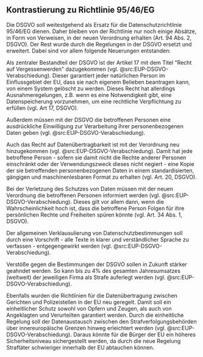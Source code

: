 ## Kontrastierung zu Richtlinie 95/46/EG

Die DSGVO soll weitestgehend als Ersatz für die Datenschutzrichtlinie 95/46/EG dienen. Daher bleiben von der Richtlinie nur noch einige Absätze, in Form von Verweisen, in der neuen Verordnung erhalten (Art. 94 Abs. 2, DSGVO). Der Rest wurde durch die Regelungen in der DSGVO ersetzt und erweitert. Dabei sind vor allem folgende Neuerungen entstanden:

Als zentraler Bestandteil der DSGVO ist der Artikel 17 mit dem Titel "Recht auf Vergessenwerden" dazugekommen (vgl. @src:EUP-DSGVO-Verabschiedung). Dieser garantiert jeder natürlichen Person im Einflussgebiet der EU, dass sie nach eigenem Belieben beantragen kann, von einem System gelöscht zu werden. Dieses Recht hat allerdings Ausnahmeregelungen, z.B. wenn es eine Notwendigkeit gibt, eine Datenspeicherung vorzunehmen, um eine rechtliche Verpflichtung zu erfüllen (vgl. Art 17, DSGVO).

Außerdem müssen mit der DSGVO die betroffenen Personen eine ausdrückliche Einwilligung zur Verarbeitung ihrer personenbezogenen Daten geben (vgl. @src:EUP-DSGVO-Verabschiedung).

Auch das Recht auf Datenübertragbarkeit ist mit der Verordnung neu hinzugekommen (vgl. @src:EUP-DSGVO-Verabschiedung). Damit hat jede betroffene Person - sofern sie damit nicht die Rechte anderer Personen einschränkt oder der Verwendungszweck dieses nicht negiert - eine Kopie der sie betreffenden personenbezogenen Daten in einem standardisierten, gängigen und maschinenlesbaren Format zu erhalten (vgl. Art. 20, DSGVO).

Bei der Verletzung des Schutzes von Daten müssen mit der neuen Verordnung die betroffenen Personen informiert werden (vgl. @src:EUP-DSGVO-Verabschiedung). Dieses gilt vor allem dann, wenn die Wahrscheinlichkeit hoch ist, dass die betroffene Person Folgen für ihre persönlichen Rechte und Freiheiten spüren könnte (vgl. Art. 34 Abs. 1, DSGVO).

Der allgemeinen Verklausulierung von Datenschutzbestimmungen soll durch eine Vorschrift - alle Texte in klarer und verständlicher Sprache zu verfassen - entgegengewirkt werden (vgl. @src:EUP-DSGVO-Verabschiedung).

Verstöße gegen die Bestimmungen der DSGVO sollen in Zukunft stärker geahndet werden. So kann bis zu 4% des gesamten Jahresumsatzes (weltweit) der jeweiligen Firma als Strafe auferlegt werden (vgl. @src:EUP-DSGVO-Verabschiedung).

Ebenfalls wurden die Richtlinien für die Datenübertragung zwischen Gerichten und Polizeistellen in der EU neu geregelt. Damit soll ein einheitlicher Schutz sowohl von Opfern und Zeugen, als auch von Angeklagten und Verurteilten garantiert werden. Durch die einheitliche Regelung soll der Datenaustausch zwischen den Strafverfolgungsbehörden über innereuropäische Grenzen hinweg erleichtert werden (vgl. @src:EUP-DSGVO-Verabschiedung). Daraus könnte für die Bürger der EU ein höheres Sicherheitsniveau sichergestellt werden, da durch die neue Regelung Straftäter schwieriger innerhalb der EU abtauchen können.
